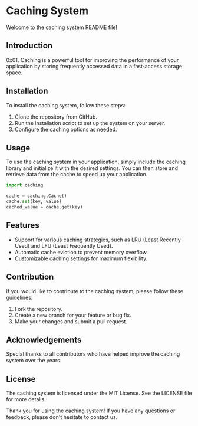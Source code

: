 # Caching System

Welcome to the caching system README file!

## Introduction

0x01. Caching is a powerful tool for improving the performance of your application by storing frequently accessed data in a fast-access storage space.

## Installation

To install the caching system, follow these steps:

1. Clone the repository from GitHub.
2. Run the installation script to set up the system on your server.
3. Configure the caching options as needed.

## Usage

To use the caching system in your application, simply include the caching library and initialize it with the desired settings. You can then store and retrieve data from the cache to speed up your application.

```python
import caching

cache = caching.Cache()
cache.set(key, value)
cached_value = cache.get(key)
```

## Features

- Support for various caching strategies, such as LRU (Least Recently Used) and LFU (Least Frequently Used).
- Automatic cache eviction to prevent memory overflow.
- Customizable caching settings for maximum flexibility.

## Contribution

If you would like to contribute to the caching system, please follow these guidelines:

1. Fork the repository.
2. Create a new branch for your feature or bug fix.
3. Make your changes and submit a pull request.

## Acknowledgements

Special thanks to all contributors who have helped improve the caching system over the years.

## License

The caching system is licensed under the MIT License. See the LICENSE file for more details.

Thank you for using the caching system! If you have any questions or feedback, please don't hesitate to contact us.
